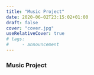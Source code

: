 ```yaml
---
title: "Music Project"
date: 2020-06-02T23:15:02+01:00
draft: false
cover: "cover.jpg"
useRelativeCover: true
# tags: 
#     - announcement
---
```


### Music Project